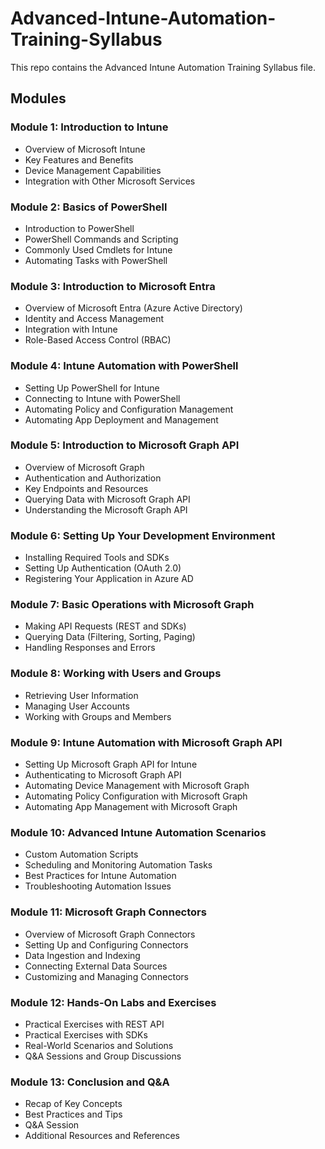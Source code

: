 # Advanced-Intune-Automation-Training-Syllabus
This repo contains the Advanced Intune Automation Training Syllabus file. 

## Modules

### **Module 1: Introduction to Intune**
- Overview of Microsoft Intune
- Key Features and Benefits
- Device Management Capabilities
- Integration with Other Microsoft Services

### **Module 2: Basics of PowerShell**
- Introduction to PowerShell
- PowerShell Commands and Scripting
- Commonly Used Cmdlets for Intune
- Automating Tasks with PowerShell

### **Module 3: Introduction to Microsoft Entra**
- Overview of Microsoft Entra (Azure Active Directory)
- Identity and Access Management
- Integration with Intune
- Role-Based Access Control (RBAC)

### **Module 4: Intune Automation with PowerShell**
- Setting Up PowerShell for Intune
- Connecting to Intune with PowerShell
- Automating Policy and Configuration Management
- Automating App Deployment and Management

### **Module 5: Introduction to Microsoft Graph API**
- Overview of Microsoft Graph
- Authentication and Authorization
- Key Endpoints and Resources
- Querying Data with Microsoft Graph API
- Understanding the Microsoft Graph API

### **Module 6: Setting Up Your Development Environment**
- Installing Required Tools and SDKs
- Setting Up Authentication (OAuth 2.0)
- Registering Your Application in Azure AD

### **Module 7: Basic Operations with Microsoft Graph**
- Making API Requests (REST and SDKs)
- Querying Data (Filtering, Sorting, Paging)
- Handling Responses and Errors

### **Module 8: Working with Users and Groups**
- Retrieving User Information
- Managing User Accounts
- Working with Groups and Members

### **Module 9: Intune Automation with Microsoft Graph API**
- Setting Up Microsoft Graph API for Intune
- Authenticating to Microsoft Graph API
- Automating Device Management with Microsoft Graph
- Automating Policy Configuration with Microsoft Graph
- Automating App Management with Microsoft Graph

### **Module 10: Advanced Intune Automation Scenarios**
- Custom Automation Scripts
- Scheduling and Monitoring Automation Tasks
- Best Practices for Intune Automation
- Troubleshooting Automation Issues

### **Module 11: Microsoft Graph Connectors**
- Overview of Microsoft Graph Connectors
- Setting Up and Configuring Connectors
- Data Ingestion and Indexing
- Connecting External Data Sources
- Customizing and Managing Connectors

### **Module 12: Hands-On Labs and Exercises**
- Practical Exercises with REST API
- Practical Exercises with SDKs
- Real-World Scenarios and Solutions
- Q&A Sessions and Group Discussions

### **Module 13: Conclusion and Q&A**
- Recap of Key Concepts
- Best Practices and Tips
- Q&A Session
- Additional Resources and References


